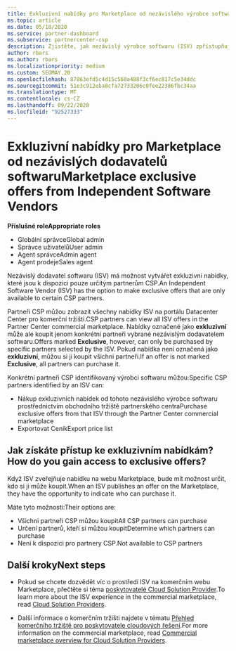 ```yaml
---
title: Exkluzivní nabídky pro Marketplace od nezávislého výrobce softwaru
ms.topic: article
ms.date: 05/18/2020
ms.service: partner-dashboard
ms.subservice: partnercenter-csp
description: Zjistěte, jak nezávislý výrobce softwaru (ISV) zpřístupňuje určité nabídky výhradně a k dispozici pouze konkrétním partnerům CSP.
author: rbars
ms.author: rbars
ms.localizationpriority: medium
ms.custom: SEOMAY.20
ms.openlocfilehash: 87863efd5c4d15c560a488f3cf6ec817c5e34ddc
ms.sourcegitcommit: 51e3c912eba8cfa72733206c0fee22386fbc34aa
ms.translationtype: MT
ms.contentlocale: cs-CZ
ms.lasthandoff: 09/22/2020
ms.locfileid: "92527333"
---
```

# <a name="marketplace-exclusive-offers-from-independent-software-vendors"></a><span data-ttu-id="f09c2-103">Exkluzivní nabídky pro Marketplace od nezávislých dodavatelů softwaru</span><span class="sxs-lookup"><span data-stu-id="f09c2-103">Marketplace exclusive offers from Independent Software Vendors</span></span>

<span data-ttu-id="f09c2-104">**Příslušné role**</span><span class="sxs-lookup"><span data-stu-id="f09c2-104">**Appropriate roles**</span></span>

- <span data-ttu-id="f09c2-105">Globální správce</span><span class="sxs-lookup"><span data-stu-id="f09c2-105">Global admin</span></span>
- <span data-ttu-id="f09c2-106">Správce uživatelů</span><span class="sxs-lookup"><span data-stu-id="f09c2-106">User admin</span></span>
- <span data-ttu-id="f09c2-107">Agent správce</span><span class="sxs-lookup"><span data-stu-id="f09c2-107">Admin agent</span></span>
- <span data-ttu-id="f09c2-108">Agent prodeje</span><span class="sxs-lookup"><span data-stu-id="f09c2-108">Sales agent</span></span>

<span data-ttu-id="f09c2-109">Nezávislý dodavatel softwaru (ISV) má možnost vytvářet exkluzivní nabídky, které jsou k dispozici pouze určitým partnerům CSP.</span><span class="sxs-lookup"><span data-stu-id="f09c2-109">An Independent Software Vendor (ISV) has the option to make exclusive offers that are only available to certain CSP partners.</span></span>

<span data-ttu-id="f09c2-110">Partneři CSP můžou zobrazit všechny nabídky ISV na portálu Datacenter Center pro komerční tržišti.</span><span class="sxs-lookup"><span data-stu-id="f09c2-110">CSP partners can view all ISV offers in the Partner Center commercial marketplace.</span></span> <span data-ttu-id="f09c2-111">Nabídky označené jako **exkluzivní** může ale koupit jenom konkrétní partneři vybrané nezávislým dodavatelem softwaru.</span><span class="sxs-lookup"><span data-stu-id="f09c2-111">Offers marked **Exclusive**, however, can only be purchased by specific partners selected by the ISV.</span></span> <span data-ttu-id="f09c2-112">Pokud nabídka není označená jako **exkluzivní**, můžou si ji koupit všichni partneři.</span><span class="sxs-lookup"><span data-stu-id="f09c2-112">If an offer is not marked **Exclusive**, all partners can purchase it.</span></span>

<span data-ttu-id="f09c2-113">Konkrétní partneři CSP identifikovaný výrobci softwaru můžou:</span><span class="sxs-lookup"><span data-stu-id="f09c2-113">Specific CSP partners identified by an ISV can:</span></span>

- <span data-ttu-id="f09c2-114">Nákup exkluzivních nabídek od tohoto nezávislého výrobce softwaru prostřednictvím obchodního tržiště partnerského centra</span><span class="sxs-lookup"><span data-stu-id="f09c2-114">Purchase exclusive offers from that ISV through the Partner Center commercial marketplace</span></span>
- <span data-ttu-id="f09c2-115">Exportovat Ceník</span><span class="sxs-lookup"><span data-stu-id="f09c2-115">Export price list</span></span>

## <a name="how-do-you-gain-access-to-exclusive-offers"></a><span data-ttu-id="f09c2-116">Jak získáte přístup ke exkluzivním nabídkám?</span><span class="sxs-lookup"><span data-stu-id="f09c2-116">How do you gain access to exclusive offers?</span></span>

<span data-ttu-id="f09c2-117">Když ISV zveřejňuje nabídku na webu Marketplace, bude mít možnost určit, kdo si ji může koupit.</span><span class="sxs-lookup"><span data-stu-id="f09c2-117">When an ISV publishes an offer on the Marketplace, they have the opportunity to indicate who can purchase it.</span></span>

<span data-ttu-id="f09c2-118">Máte tyto možnosti:</span><span class="sxs-lookup"><span data-stu-id="f09c2-118">Their options are:</span></span>

- <span data-ttu-id="f09c2-119">Všichni partneři CSP můžou koupit</span><span class="sxs-lookup"><span data-stu-id="f09c2-119">All CSP partners can purchase</span></span>
- <span data-ttu-id="f09c2-120">Určení partnerů, kteří si můžou koupit</span><span class="sxs-lookup"><span data-stu-id="f09c2-120">Determine which partners can purchase</span></span>
- <span data-ttu-id="f09c2-121">Není k dispozici pro partnery CSP.</span><span class="sxs-lookup"><span data-stu-id="f09c2-121">Not available to CSP partners</span></span>

## <a name="next-steps"></a><span data-ttu-id="f09c2-122">Další kroky</span><span class="sxs-lookup"><span data-stu-id="f09c2-122">Next steps</span></span>

- <span data-ttu-id="f09c2-123">Pokud se chcete dozvědět víc o prostředí ISV na komerčním webu Marketplace, přečtěte si téma [poskytovatelé Cloud Solution Provider](/azure/marketplace/cloud-solution-providers).</span><span class="sxs-lookup"><span data-stu-id="f09c2-123">To learn more about the ISV experience in the commercial marketplace, read [Cloud Solution Providers](/azure/marketplace/cloud-solution-providers).</span></span>

- <span data-ttu-id="f09c2-124">Další informace o komerčním tržišti najdete v tématu [Přehled komerčního tržiště pro poskytovatele cloudových řešení](csp-commercial-marketplace-overview.md).</span><span class="sxs-lookup"><span data-stu-id="f09c2-124">For more information on the commercial marketplace, read [Commercial marketplace overview for Cloud Solution Providers](csp-commercial-marketplace-overview.md).</span></span>